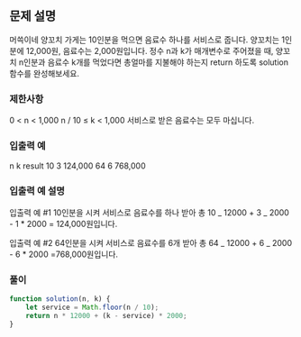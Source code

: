 ## 문제 설명

머쓱이네 양꼬치 가게는 10인분을 먹으면 음료수 하나를 서비스로 줍니다. 양꼬치는 1인분에 12,000원, 음료수는 2,000원입니다. 정수 n과 k가 매개변수로 주어졌을 때, 양꼬치 n인분과 음료수 k개를 먹었다면 총얼마를 지불해야 하는지 return 하도록 solution 함수를 완성해보세요.

### 제한사항

0 < n < 1,000
n / 10 ≤ k < 1,000
서비스로 받은 음료수는 모두 마십니다.

### 입출력 예

n k result
10 3 124,000
64 6 768,000

### 입출력 예 설명

입출력 예 #1
10인분을 시켜 서비스로 음료수를 하나 받아 총 10 _ 12000 + 3 _ 2000 - 1 \* 2000 = 124,000원입니다.

입출력 예 #2
64인분을 시켜 서비스로 음료수를 6개 받아 총 64 _ 12000 + 6 _ 2000 - 6 \* 2000 =768,000원입니다.

### 풀이

```javaScript
function solution(n, k) {
    let service = Math.floor(n / 10);
    return n * 12000 + (k - service) * 2000;
}
```
